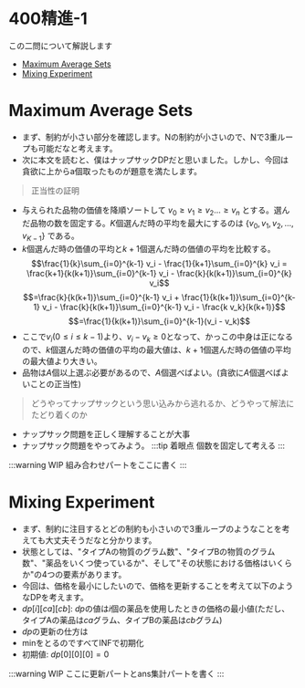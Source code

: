 # 400精進-1
この二問について解説します
- [Maximum Average Sets](https://beta.atcoder.jp/contests/abc057/tasks/abc057_d)
- [Mixing Experiment](https://beta.atcoder.jp/contests/abc054/tasks/abc054_d)

# Maximum Average Sets
- まず、制約が小さい部分を確認します。Nの制約が小さいので、Nで3重ループも可能だなと考えます。
- 次に本文を読むと、僕はナップサックDPだと思いました。しかし、今回は貪欲に上からa個取ったものが題意を満たします。
> 正当性の証明
- 与えられた品物の価値を降順ソートして $v_0 \geq v_1 \geq v_2 ... \geq v_n$ とする。選んだ品物の数を固定する。$K$個選んだ時の平均を最大にするのは $\{ v_0, v_1, v_2, ... , v_{K-1}\}$ である。
- $k$個選んだ時の価値の平均と$k+1$個選んだ時の価値の平均を比較する。
$$\frac{1}{k}\sum_{i=0}^{k-1} v_i - \frac{1}{k+1}\sum_{i=0}^{k} v_i = \frac{k+1}{k(k+1)}\sum_{i=0}^{k-1} v_i - \frac{k}{k(k+1)}\sum_{i=0}^{k} v_i$$
$$=\frac{k}{k(k+1)}\sum_{i=0}^{k-1} v_i + \frac{1}{k(k+1)}\sum_{i=0}^{k-1} v_i - \frac{k}{k(k+1)}\sum_{i=0}^{k-1} v_i - \frac{k v_k}{k(k+1)}$$
$$=\frac{1}{k(k+1)}\sum_{i=0}^{k-1}(v_i - v_k)$$
- ここで$v_i(0 \leq i \leq k-1)$より、$v_i-v_k \geq 0$となって、かっこの中身は正になるので、$k$個選んだ時の価値の平均の最大値は、$k+1$個選んだ時の価値の平均の最大値より大きい。
- 品物は$A$個以上選ぶ必要があるので、$A$個選べばよい。(貪欲に$A$個選べばよいことの正当性)

> どうやってナップサックという思い込みから逃れるか、どうやって解法にたどり着くのか
- ナップサック問題を正しく理解することが大事
- ナップサック問題をやってみよう。
:::tip 着眼点
個数を固定して考える
:::

:::warning WIP
組み合わせパートをここに書く
:::


# Mixing Experiment
- まず、制約に注目するとどの制約も小さいので3重ループのようなことを考えても大丈夫そうだなと分かります。
- 状態としては、"タイプAの物質のグラム数"、"タイプBの物質のグラム数"、"薬品をいくつ使っているか"、そして"その状態における価格はいくらか"の4つの要素があります。
- 今回は、価格を最小にしたいので、価格を更新することを考えて以下のようなDPを考えます。
- $dp[i][ca][cb]$: $dp$の値は$i$個の薬品を使用したときの価格の最小値(ただし、タイプAの薬品は$ca$グラム、タイプBの薬品は$cb$グラム)
- $dp$の更新の仕方は
- minをとるのですべてINFで初期化
- 初期値: $dp[0][0][0] = 0$

:::warning WIP
ここに更新パートとans集計パートを書く
:::